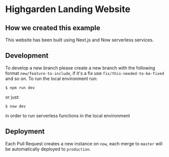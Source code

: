 # Highgarden Landing Website

## How we created this example

This website has been built using Next.js and Now serverless services.

## Development

To develop a new branch please create a new branch with the following format `new/feature-to-include`, if it's a fix use `fix/this-needed-to-be-fixed` and so on.
To run the local environment run:

```
$ npm run dev
```

or just:

```
$ now dev
```

in order to run serverless functions in the local environment

## Deployment

Each Pull Request creates a new instance on `now`, each merge to `master` will be automatically deployed to `production`.
